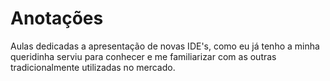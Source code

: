 # Anotações

Aulas dedicadas a apresentação de novas IDE's, como eu já tenho a minha queridinha serviu para conhecer e me familiarizar com as outras tradicionalmente utilizadas no mercado.
